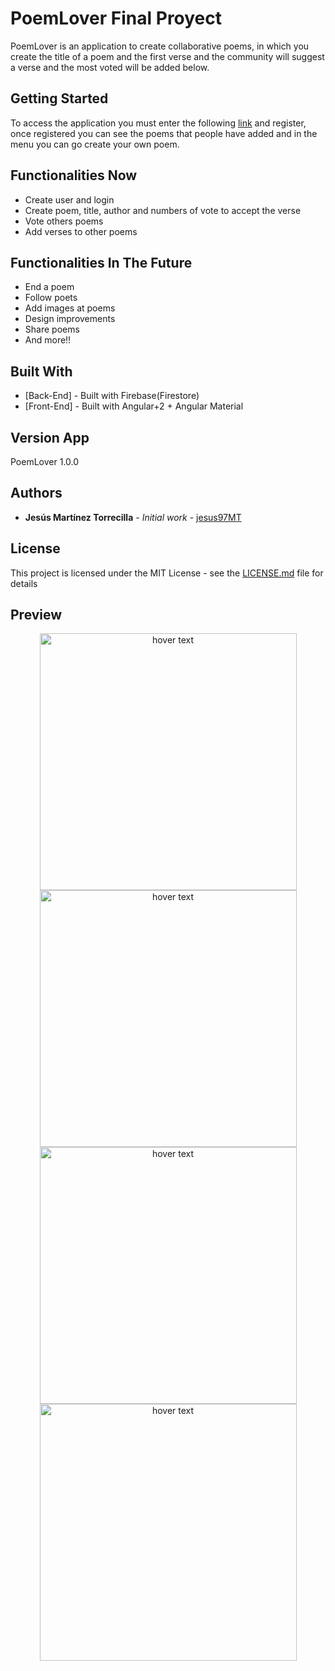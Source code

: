 # PoemLover Final Proyect

PoemLover is an application to create collaborative poems, in which you create the title of a poem and the first verse and the community will suggest a verse and the most voted will be added below.

## Getting Started

To access the application you must enter the following [link](https://proyectofinal-jesus97mt.web.app/) and register, once registered you can see the poems that people have added and in the menu you can go create your own poem.

## Functionalities Now

  * Create user and login
  * Create poem, title, author and numbers of vote to accept the verse
  * Vote others poems
  * Add verses to other poems 
  
  ## Functionalities In The Future

  * End a poem
  * Follow poets
  * Add images at poems
  * Design improvements
  * Share poems
  * And more!!


## Built With

* [Back-End] - Built with Firebase(Firestore)
* [Front-End] - Built with Angular+2 + Angular Material


## Version App

PoemLover 1.0.0

## Authors

* **Jesús Martínez Torrecilla** - *Initial work* - [jesus97MT](https://github.com/jesus97MT)

## License

This project is licensed under the MIT License - see the [LICENSE.md](LICENSE.md) file for details

## Preview

<p align="center">
  <img src="https://github.com/jesus97MT/ProyectoFinal/blob/master/src/assets/1.png" width="411" title="hover text">
  <img src="https://github.com/jesus97MT/ProyectoFinal/blob/master/src/assets/2.png" width="411" title="hover text">
  <img src="https://github.com/jesus97MT/ProyectoFinal/blob/master/src/assets/4.png" width="411" title="hover text">
  <img src="https://github.com/jesus97MT/ProyectoFinal/blob/master/src/assets/5.png" width="411" title="hover text">
  
</p>
